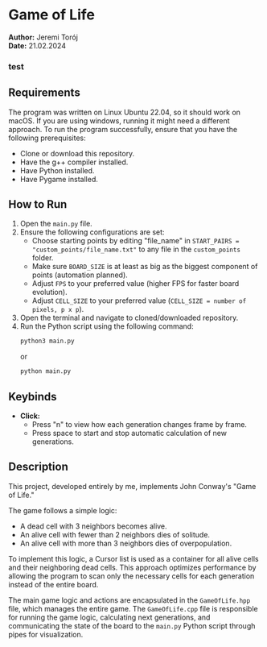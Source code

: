 # Game of Life

**Author:** Jeremi Torój  
**Date:** 21.02.2024

### **test**

## Requirements
The program was written on Linux Ubuntu 22.04, so it should work on macOS.
If you are using windows, running it might need a different approach.
To run the program successfully, ensure that you have the following prerequisites:

- Clone or download this repository.
- Have the g++ compiler installed.
- Have Python installed.
- Have Pygame installed.

## How to Run

1. Open the `main.py` file.
2. Ensure the following configurations are set:
    - Choose starting points by editing "file_name" in `START_PAIRS = "custom_points/file_name.txt"` to any file in the `custom_points` folder.
    - Make sure `BOARD_SIZE` is at least as big as the biggest component of points (automation planned).
    - Adjust `FPS` to your preferred value (higher FPS for faster board evolution).
    - Adjust `CELL_SIZE` to your preferred value (`CELL_SIZE = number of pixels, p x p`).
3. Open the terminal and navigate to cloned/downloaded repository.
4. Run the Python script using the following command:
    ```bash
    python3 main.py
    ```
    or
    ```bash
    python main.py
    ```

## Keybinds

- **Click:**
    - Press "n" to view how each generation changes frame by frame.
    - Press space to start and stop automatic calculation of new generations.

## Description

This project, developed entirely by me, implements John Conway's "Game of Life."

The game follows a simple logic:
- A dead cell with 3 neighbors becomes alive.
- An alive cell with fewer than 2 neighbors dies of solitude.
- An alive cell with more than 3 neighbors dies of overpopulation.

To implement this logic, a Cursor list is used as a container for all alive cells and their neighboring dead cells. This approach optimizes performance by allowing the program to scan only the necessary cells for each generation instead of the entire board.

The main game logic and actions are encapsulated in the `GameOfLife.hpp` file, which manages the entire game. The `GameOfLife.cpp` file is responsible for running the game logic, calculating next generations, and communicating the state of the board to the `main.py` Python script through pipes for visualization.
